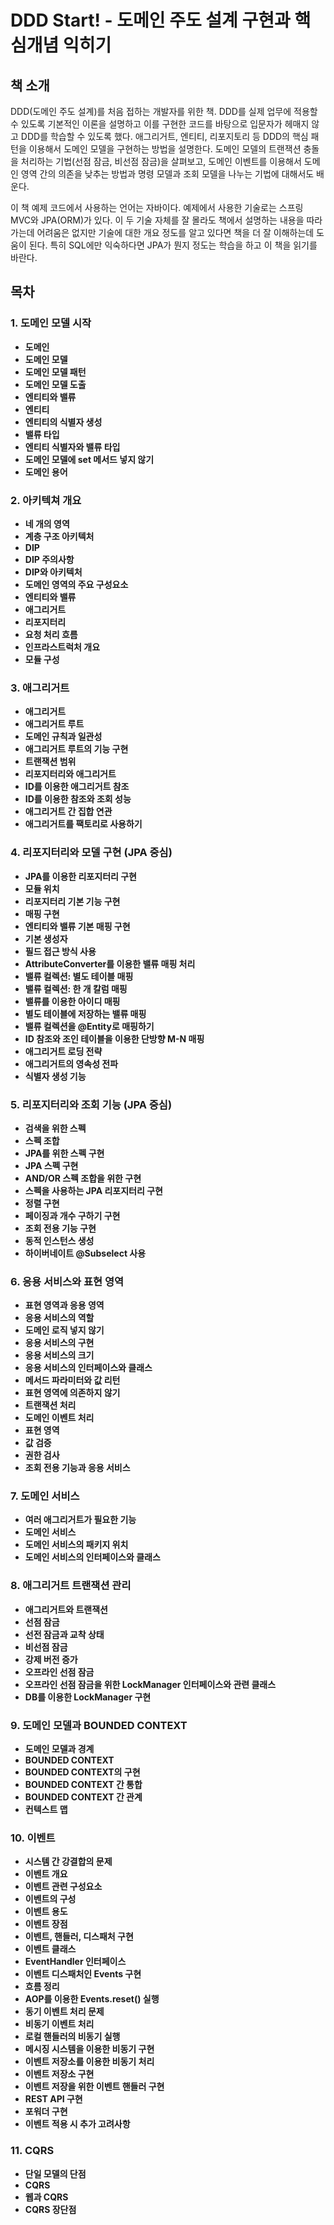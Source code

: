 <!-- {"key":"domain-driven-design","bookName":"DDD Start! - 도메인 주도 설계 구현과 핵심개념 익히기","bookDescription":"DDD(도메인 주도 설계)를 처음 접하는 개발자를 위한 책. DDD를 실제 업무에 적용할 수 있도록 기본적인 이론을 설명하고 이를 구현한 코드를 바탕으로 입문자가 헤매지 않고 DDD를 학습할 수 있도록 했다. 애그리거트, 엔티티, 리포지토리 등 DDD의 핵심 패턴을 이용해서 도메인 모델을 구현하는 방법을 설명한다. 도메인 모델의 트랜잭션 충돌을 처리하는 기법(선점 잠금, 비선점 잠금)을 살펴보고, 도메인 이벤트를 이용해서 도메인 영역 간의 의존을 낮추는 방법과 명령 모델과 조회 모델을 나누는 기법에 대해서도 배운다.\n\n이 책 예제 코드에서 사용하는 언어는 자바이다. 예제에서 사용한 기술로는 스프링 MVC와 JPA(ORM)가 있다. 이 두 기술 자체를 잘 몰라도 책에서 설명하는 내용을 따라가는데 어려움은 없지만 기술에 대한 개요 정도를 알고 있다면 책을 더 잘 이해하는데 도움이 된다. 특히 SQL에만 익숙하다면 JPA가 뭔지 정도는 학습을 하고 이 책을 읽기를 바란다.","tableOfContents":"### 1. 도메인 모델 시작\n- **도메인**\n- **도메인 모델**\n- **도메인 모델 패턴**\n- **도메인 모델 도출**\n- **엔티티와 밸류**\n- **엔티티**\n- **엔티티의 식별자 생성**\n- **밸류 타입**\n- **엔티티 식별자와 밸류 타입**\n- **도메인 모델에 set 메서드 넣지 않기**\n- **도메인 용어**\n### 2. 아키텍쳐 개요\n- **네 개의 영역**\n- **계층 구조 아키텍처**\n- **DIP**\n- **DIP 주의사항**\n- **DIP와 아키텍처**\n- **도메인 영역의 주요 구성요소**\n- **엔티티와 밸류**\n- **애그리거트**\n- **리포지터리**\n- **요청 처리 흐름**\n- **인프라스트럭처 개요**\n- **모듈 구성**\n### 3. 애그리거트\n- **애그리거트**\n- **애그리거트 루트**\n- **도메인 규칙과 일관성**\n- **애그리거트 루트의 기능 구현**\n- **트랜잭션 범위**\n- **리포지터리와 애그리거트**\n- **ID를 이용한 애그리거트 참조**\n- **ID를 이용한 참조와 조회 성능**\n- **애그리거트 간 집합 연관**\n- **애그리거트를 팩토리로 사용하기**\n### 4. 리포지터리와 모델 구현 (JPA 중심)\n- **JPA를 이용한 리포지터리 구현**\n- **모듈 위치**\n- **리포지터리 기본 기능 구현**\n- **매핑 구현**\n- **엔티티와 밸류 기본 매핑 구현**\n- **기본 생성자**\n- **필드 접근 방식 사용**\n- **AttributeConverter를 이용한 밸류 매핑 처리**\n- **밸류 컬렉션: 별도 테이블 매핑**\n- **밸류 컬렉션: 한 개 칼럼 매핑**\n- **밸류를 이용한 아이디 매핑**\n- **별도 테이블에 저장하는 밸류 매핑**\n- **밸류 컬렉션을 @Entity로 매핑하기**\n- **ID 참조와 조인 테이블을 이용한 단방향 M-N 매핑**\n- **애그리거트 로딩 전략**\n- **애그리거트의 영속성 전파**\n- **식별자 생성 기능**\n### 5. 리포지터리와 조회 기능 (JPA 중심)\n- **검색을 위한 스펙**\n- **스펙 조합**\n- **JPA를 위한 스펙 구현**\n- **JPA 스펙 구현**\n- **AND/OR 스펙 조합을 위한 구현**\n- **스펙을 사용하는 JPA 리포지터리 구현**\n- **정렬 구현**\n- **페이징과 개수 구하기 구현**\n- **조회 전용 기능 구현**\n- **동적 인스턴스 생성**\n- **하이버네이트 @Subselect 사용**\n### 6. 응용 서비스와 표현 영역\n- **표현 영역과 응용 영역**\n- **응용 서비스의 역할**\n- **도메인 로직 넣지 않기**\n- **응용 서비스의 구현**\n- **응용 서비스의 크기**\n- **응용 서비스의 인터페이스와 클래스**\n- **메서드 파라미터와 값 리턴**\n- **표현 영역에 의존하지 않기**\n- **트랜잭션 처리**\n- **도메인 이벤트 처리**\n- **표현 영역**\n- **값 검증**\n- **권한 검사**\n- **조회 전용 기능과 응용 서비스**\n### 7. 도메인 서비스\n- **여러 애그리거트가 필요한 기능**\n- **도메인 서비스**\n- **도메인 서비스의 패키지 위치**\n- **도메인 서비스의 인터페이스와 클래스**\n### 8. 애그리거트 트랜잭션 관리\n- **애그리거트와 트랜잭션**\n- **선점 잠금**\n- **선전 잠금과 교착 상태**\n- **비선점 잠금**\n- **강제 버전 증가**\n- **오프라인 선점 잠금**\n- **오프라인 선점 잠금을 위한 LockManager 인터페이스와 관련 클래스**\n- **DB를 이용한 LockManager 구현**\n### 9. 도메인 모델과 BOUNDED CONTEXT\n- **도메인 모델과 경계**\n- **BOUNDED CONTEXT**\n- **BOUNDED CONTEXT의 구현**\n- **BOUNDED CONTEXT 간 통합**\n- **BOUNDED CONTEXT 간 관계**\n- **컨텍스트 맵**\n### 10. 이벤트\n- **시스템 간 강결합의 문제**\n- **이벤트 개요**\n- **이벤트 관련 구성요소**\n- **이벤트의 구성**\n- **이벤트 용도**\n- **이벤트 장점**\n- **이벤트, 핸들러, 디스패처 구현**\n- **이벤트 클래스**\n- **EventHandler 인터페이스**\n- **이벤트 디스패처인 Events 구현**\n- **흐름 정리**\n- **AOP를 이용한 Events.reset() 실행**\n- **동기 이벤트 처리 문제**\n- **비동기 이벤트 처리**\n- **로컬 핸들러의 비동기 실행**\n- **메시징 시스템을 이용한 비동기 구현**\n- **이벤트 저장소를 이용한 비동기 처리**\n- **이벤트 저장소 구현**\n- **이벤트 저장을 위한 이벤트 핸들러 구현**\n- **REST API 구현**\n- **포워더 구현**\n- **이벤트 적용 시 추가 고려사항**\n### 11. CQRS\n- **단일 모델의 단점**\n- **CQRS**\n- **웹과 CQRS**\n- **CQRS 장단점**"} -->
# DDD Start! - 도메인 주도 설계 구현과 핵심개념 익히기

## 책 소개
DDD(도메인 주도 설계)를 처음 접하는 개발자를 위한 책. DDD를 실제 업무에 적용할 수 있도록 기본적인 이론을 설명하고 이를 구현한 코드를 바탕으로 입문자가 헤매지 않고 DDD를 학습할 수 있도록 했다. 애그리거트, 엔티티, 리포지토리 등 DDD의 핵심 패턴을 이용해서 도메인 모델을 구현하는 방법을 설명한다. 도메인 모델의 트랜잭션 충돌을 처리하는 기법(선점 잠금, 비선점 잠금)을 살펴보고, 도메인 이벤트를 이용해서 도메인 영역 간의 의존을 낮추는 방법과 명령 모델과 조회 모델을 나누는 기법에 대해서도 배운다.

이 책 예제 코드에서 사용하는 언어는 자바이다. 예제에서 사용한 기술로는 스프링 MVC와 JPA(ORM)가 있다. 이 두 기술 자체를 잘 몰라도 책에서 설명하는 내용을 따라가는데 어려움은 없지만 기술에 대한 개요 정도를 알고 있다면 책을 더 잘 이해하는데 도움이 된다. 특히 SQL에만 익숙하다면 JPA가 뭔지 정도는 학습을 하고 이 책을 읽기를 바란다.

## 목차
### 1. 도메인 모델 시작
- **도메인**
- **도메인 모델**
- **도메인 모델 패턴**
- **도메인 모델 도출**
- **엔티티와 밸류**
- **엔티티**
- **엔티티의 식별자 생성**
- **밸류 타입**
- **엔티티 식별자와 밸류 타입**
- **도메인 모델에 set 메서드 넣지 않기**
- **도메인 용어**
### 2. 아키텍쳐 개요
- **네 개의 영역**
- **계층 구조 아키텍처**
- **DIP**
- **DIP 주의사항**
- **DIP와 아키텍처**
- **도메인 영역의 주요 구성요소**
- **엔티티와 밸류**
- **애그리거트**
- **리포지터리**
- **요청 처리 흐름**
- **인프라스트럭처 개요**
- **모듈 구성**
### 3. 애그리거트
- **애그리거트**
- **애그리거트 루트**
- **도메인 규칙과 일관성**
- **애그리거트 루트의 기능 구현**
- **트랜잭션 범위**
- **리포지터리와 애그리거트**
- **ID를 이용한 애그리거트 참조**
- **ID를 이용한 참조와 조회 성능**
- **애그리거트 간 집합 연관**
- **애그리거트를 팩토리로 사용하기**
### 4. 리포지터리와 모델 구현 (JPA 중심)
- **JPA를 이용한 리포지터리 구현**
- **모듈 위치**
- **리포지터리 기본 기능 구현**
- **매핑 구현**
- **엔티티와 밸류 기본 매핑 구현**
- **기본 생성자**
- **필드 접근 방식 사용**
- **AttributeConverter를 이용한 밸류 매핑 처리**
- **밸류 컬렉션: 별도 테이블 매핑**
- **밸류 컬렉션: 한 개 칼럼 매핑**
- **밸류를 이용한 아이디 매핑**
- **별도 테이블에 저장하는 밸류 매핑**
- **밸류 컬렉션을 @Entity로 매핑하기**
- **ID 참조와 조인 테이블을 이용한 단방향 M-N 매핑**
- **애그리거트 로딩 전략**
- **애그리거트의 영속성 전파**
- **식별자 생성 기능**
### 5. 리포지터리와 조회 기능 (JPA 중심)
- **검색을 위한 스펙**
- **스펙 조합**
- **JPA를 위한 스펙 구현**
- **JPA 스펙 구현**
- **AND/OR 스펙 조합을 위한 구현**
- **스펙을 사용하는 JPA 리포지터리 구현**
- **정렬 구현**
- **페이징과 개수 구하기 구현**
- **조회 전용 기능 구현**
- **동적 인스턴스 생성**
- **하이버네이트 @Subselect 사용**
### 6. 응용 서비스와 표현 영역
- **표현 영역과 응용 영역**
- **응용 서비스의 역할**
- **도메인 로직 넣지 않기**
- **응용 서비스의 구현**
- **응용 서비스의 크기**
- **응용 서비스의 인터페이스와 클래스**
- **메서드 파라미터와 값 리턴**
- **표현 영역에 의존하지 않기**
- **트랜잭션 처리**
- **도메인 이벤트 처리**
- **표현 영역**
- **값 검증**
- **권한 검사**
- **조회 전용 기능과 응용 서비스**
### 7. 도메인 서비스
- **여러 애그리거트가 필요한 기능**
- **도메인 서비스**
- **도메인 서비스의 패키지 위치**
- **도메인 서비스의 인터페이스와 클래스**
### 8. 애그리거트 트랜잭션 관리
- **애그리거트와 트랜잭션**
- **선점 잠금**
- **선전 잠금과 교착 상태**
- **비선점 잠금**
- **강제 버전 증가**
- **오프라인 선점 잠금**
- **오프라인 선점 잠금을 위한 LockManager 인터페이스와 관련 클래스**
- **DB를 이용한 LockManager 구현**
### 9. 도메인 모델과 BOUNDED CONTEXT
- **도메인 모델과 경계**
- **BOUNDED CONTEXT**
- **BOUNDED CONTEXT의 구현**
- **BOUNDED CONTEXT 간 통합**
- **BOUNDED CONTEXT 간 관계**
- **컨텍스트 맵**
### 10. 이벤트
- **시스템 간 강결합의 문제**
- **이벤트 개요**
- **이벤트 관련 구성요소**
- **이벤트의 구성**
- **이벤트 용도**
- **이벤트 장점**
- **이벤트, 핸들러, 디스패처 구현**
- **이벤트 클래스**
- **EventHandler 인터페이스**
- **이벤트 디스패처인 Events 구현**
- **흐름 정리**
- **AOP를 이용한 Events.reset() 실행**
- **동기 이벤트 처리 문제**
- **비동기 이벤트 처리**
- **로컬 핸들러의 비동기 실행**
- **메시징 시스템을 이용한 비동기 구현**
- **이벤트 저장소를 이용한 비동기 처리**
- **이벤트 저장소 구현**
- **이벤트 저장을 위한 이벤트 핸들러 구현**
- **REST API 구현**
- **포워더 구현**
- **이벤트 적용 시 추가 고려사항**
### 11. CQRS
- **단일 모델의 단점**
- **CQRS**
- **웹과 CQRS**
- **CQRS 장단점**
